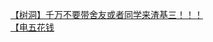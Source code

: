 [【树洞】千万不要带舍友或者同学来渣基三！！！](http://tieba.baidu.com/p/3366505651?see_lz=1&pn=)   
[【电五花钱](http://tieba.baidu.com/p/3366883893?see_lz=1&pn=)   
